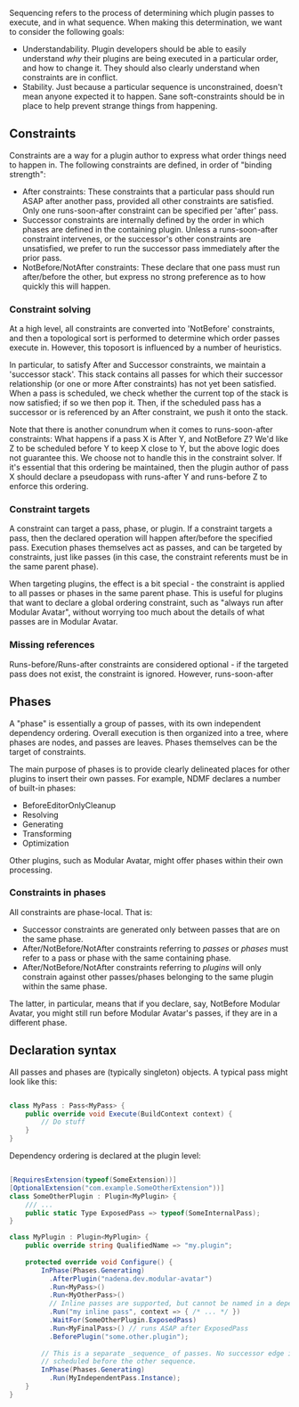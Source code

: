 ﻿Sequencing refers to the process of determining which plugin passes to execute, and in what sequence.
When making this determination, we want to consider the following goals:

* Understandability. Plugin developers should be able to easily understand _why_ their plugins are being executed in a 
particular order, and how to change it. They should also clearly understand when constraints are in conflict.
* Stability. Just because a particular sequence is unconstrained, doesn't mean anyone expected it to happen. Sane 
soft-constraints should be in place to help prevent strange things from happening.

## Constraints

Constraints are a way for a plugin author to express what order things need to happen in. The following constraints are
defined, in order of "binding strength":

* After constraints: These constraints that a particular pass should run ASAP after another pass, provided
all other constraints are satisfied. Only one runs-soon-after constraint can be specified per 'after' pass.
* Successor constraints are internally defined by the order in which phases are defined in the containing plugin. Unless
a runs-soon-after constraint intervenes, or the successor's other constraints are unsatisfied, we prefer to run the 
successor pass immediately after the prior pass.
* NotBefore/NotAfter constraints: These declare that one pass must run after/before
the other, but express no strong preference as to how quickly this will happen.

### Constraint solving

At a high level, all constraints are converted into 'NotBefore' constraints, and then a topological sort is performed to
determine which order passes execute in. However, this toposort is influenced by a number of heuristics.

In particular, to satisfy After and Successor constraints, we maintain a 'successor stack'. This stack contains
all passes for which their successor relationship (or one or more After constraints) has not yet been
satisfied. When a pass is scheduled, we check whether the current top of the stack is now satisfied; if so we then pop
it. Then, if the scheduled pass has a successor or is referenced by an After constraint, we push it onto the
stack.

Note that there is another conundrum when it comes to runs-soon-after constraints: What happens if a pass X
is After Y, and NotBefore Z? We'd like Z to be scheduled before Y to keep X close to Y, but the above logic does not
guarantee this. We choose not to handle this in the constraint solver. If it's essential that this ordering be 
maintained, then the plugin author of pass X should declare a pseudopass with runs-after Y and runs-before Z to enforce
this ordering.

### Constraint targets

A constraint can target a pass, phase, or plugin. If a constraint targets a pass, then the declared operation will
happen after/before the specified pass. Execution phases themselves act as passes, and can be targeted by constraints,
just like passes (in this case, the constraint referents must be in the same parent phase).

When targeting plugins, the effect is a bit special - the constraint is applied to all passes or phases in the same
parent phase. This is useful for plugins that want to declare a global ordering constraint, such as "always run after
Modular Avatar", without worrying too much about the details of what passes are in Modular Avatar.

### Missing references

Runs-before/Runs-after constraints are considered optional - if the targeted pass does not exist, the constraint is
ignored. However, runs-soon-after 

## Phases

A "phase" is essentially a group of passes, with its own independent dependency ordering. Overall execution is then
organized into a tree, where phases are nodes, and passes are leaves. Phases themselves can be the target of
constraints.

The main purpose of phases is to provide clearly delineated places for other plugins to insert their own passes. For
example, NDMF declares a number of built-in phases:

* BeforeEditorOnlyCleanup
* Resolving
* Generating
* Transforming
* Optimization

Other plugins, such as Modular Avatar, might offer phases within their own processing.

### Constraints in phases

All constraints are phase-local. That is: 
* Successor constraints are generated only between passes that are on the same phase.
* After/NotBefore/NotAfter constraints referring to _passes_ or _phases_ must refer to a pass or phase with the same
containing phase.
* After/NotBefore/NotAfter constraints referring to _plugins_ will only constrain against other passes/phases belonging
to the same plugin within the same phase.

The latter, in particular, means that if you declare, say, NotBefore Modular Avatar, you might still run before Modular
Avatar's passes, if they are in a different phase.

## Declaration syntax

All passes and phases are (typically singleton) objects. A typical pass might look like this:

```csharp

class MyPass : Pass<MyPass> {
    public override void Execute(BuildContext context) {
        // Do stuff
    }
}
```

Dependency ordering is declared at the plugin level:

```csharp

[RequiresExtension(typeof(SomeExtension))]
[OptionalExtension("com.example.SomeOtherExtension"))]
class SomeOtherPlugin : Plugin<MyPlugin> {
    /// ...
    public static Type ExposedPass => typeof(SomeInternalPass);
}

class MyPlugin : Plugin<MyPlugin> {
    public override string QualifiedName => "my.plugin";
    
    protected override void Configure() {
        InPhase(Phases.Generating)
          .AfterPlugin("nadena.dev.modular-avatar")
          .Run<MyPass>()
          .Run<MyOtherPass>()
          // Inline passes are supported, but cannot be named in a dependency reference
          .Run("my inline pass", context => { /* ... */ })
          .WaitFor(SomeOtherPlugin.ExposedPass) 
          .Run<MyFinalPass>() // runs ASAP after ExposedPass
          .BeforePlugin("some.other.plugin");
        
        // This is a separate _sequence_ of passes. No successor edge is generated, so this sequence might end up being
        // scheduled before the other sequence.
        InPhase(Phases.Generating)
          .Run(MyIndependentPass.Instance);
    }
}

```
